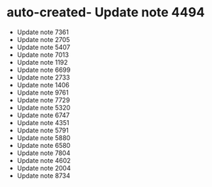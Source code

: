 # auto-created- Update note 4494
- Update note 7361
- Update note 2705
- Update note 5407
- Update note 7013
- Update note 1192
- Update note 6699
- Update note 2733
- Update note 1406
- Update note 9761
- Update note 7729
- Update note 5320
- Update note 6747
- Update note 4351
- Update note 5791
- Update note 5880
- Update note 6580
- Update note 7804
- Update note 4602
- Update note 2004
- Update note 8734
